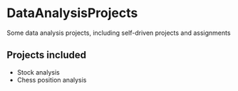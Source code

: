 # DataAnalysisProjects
Some data analysis projects, including self-driven projects and assignments

## Projects included
  - Stock analysis
  - Chess position analysis
